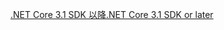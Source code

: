 [<span data-ttu-id="a9c48-101">.NET Core 3.1 SDK 以降</span><span class="sxs-lookup"><span data-stu-id="a9c48-101">.NET Core 3.1 SDK or later</span></span>](https://dotnet.microsoft.com/download/dotnet-core/3.1)
